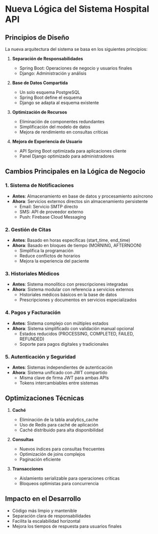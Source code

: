 # Nueva Lógica del Sistema Hospital API

## Principios de Diseño

La nueva arquitectura del sistema se basa en los siguientes principios:

1. **Separación de Responsabilidades**
   - Spring Boot: Operaciones de negocio y usuarios finales
   - Django: Administración y análisis

2. **Base de Datos Compartida**
   - Un solo esquema PostgreSQL
   - Spring Boot define el esquema
   - Django se adapta al esquema existente

3. **Optimización de Recursos**
   - Eliminación de componentes redundantes
   - Simplificación del modelo de datos
   - Mejora de rendimiento en consultas críticas

4. **Mejora de Experiencia de Usuario**
   - API Spring Boot optimizada para aplicaciones cliente
   - Panel Django optimizado para administradores

## Cambios Principales en la Lógica de Negocio

### 1. Sistema de Notificaciones

- **Antes**: Almacenamiento en base de datos y procesamiento asíncrono
- **Ahora**: Servicios externos directos sin almacenamiento persistente
  - Email: Servicio SMTP directo
  - SMS: API de proveedor externo
  - Push: Firebase Cloud Messaging

### 2. Gestión de Citas

- **Antes**: Basado en horas específicas (start_time, end_time)
- **Ahora**: Basado en bloques de tiempo (MORNING, AFTERNOON)
  - Simplifica la programación
  - Reduce conflictos de horarios
  - Mejora la experiencia del paciente

### 3. Historiales Médicos

- **Antes**: Sistema monolítico con prescripciones integradas
- **Ahora**: Sistema modular con referencia a servicios externos
  - Historiales médicos básicos en la base de datos
  - Prescripciones y documentos en servicios especializados

### 4. Pagos y Facturación

- **Antes**: Sistema complejo con múltiples estados
- **Ahora**: Sistema simplificado con validación manual opcional
  - Estados reducidos (PROCESSING, COMPLETED, FAILED, REFUNDED)
  - Soporte para pagos digitales y tradicionales

### 5. Autenticación y Seguridad

- **Antes**: Sistemas independientes de autenticación
- **Ahora**: Sistema unificado con JWT compartido
  - Misma clave de firma JWT para ambas APIs
  - Tokens intercambiables entre sistemas

## Optimizaciones Técnicas

1. **Caché**
   - Eliminación de la tabla analytics_cache
   - Uso de Redis para caché de aplicación
   - Caché distribuido para alta disponibilidad

2. **Consultas**
   - Nuevos índices para consultas frecuentes
   - Optimización de joins complejos
   - Paginación eficiente

3. **Transacciones**
   - Aislamiento serializable para operaciones críticas
   - Bloqueos optimistas para concurrencia

## Impacto en el Desarrollo

- Código más limpio y mantenible
- Separación clara de responsabilidades
- Facilita la escalabilidad horizontal
- Mejora los tiempos de respuesta para usuarios finales
